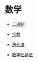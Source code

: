 # 数学

- [二进制](doc/math/001-二进制.md)

- [余数](doc/math/002-余数.md)

- [迭代法](doc/math/003-迭代法.md)

- [数学归纳法](doc/math/004-数学归纳法.md)